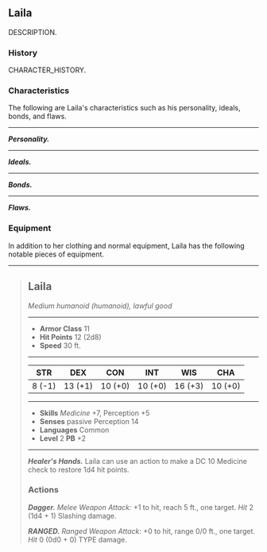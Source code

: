 ## Laila
DESCRIPTION.

### History
CHARACTER_HISTORY.

### Characteristics
The following are Laila's characteristics such as his personality, ideals, bonds, and flaws.
___
***Personality.***

___
***Ideals.***

___
***Bonds.***

___
***Flaws.***


### Equipment
In addition to her clothing and normal equipment, Laila has the following notable pieces of equipment.

___
> ## Laila
>*Medium humanoid (humanoid), lawful good*
> ___
> - **Armor Class** 11
> - **Hit Points** 12 (2d8)
> - **Speed** 30 ft.
>___
>|   STR   |   DEX   |   CON   |   INT   |   WIS   |   CHA   |
>|:-------:|:-------:|:-------:|:-------:|:-------:|:-------:|
>|  8 (-1) | 13 (+1) | 10 (+0) | 10 (+0) | 16 (+3) | 10 (+0) |
>___
> - **Skills** *Medicine* +7, Perception +5
> - **Senses** passive Perception 14
> - **Languages** Common
> - **Level** 2 **PB** +2
> ___
> ***Healer's Hands.***
> Laila can use an action to make a DC 10 Medicine check to restore 1d4 hit points.
>
>
> ### Actions
> ***Dagger.*** *Melee Weapon Attack:* +1 to hit, reach 5 ft., one target. *Hit* 2 (1d4 + 1) Slashing damage. 
>
> ***RANGED.*** *Ranged Weapon Attack:* +0 to hit, range 0/0 ft., one target. *Hit* 0 (0d0 + 0) TYPE damage. 